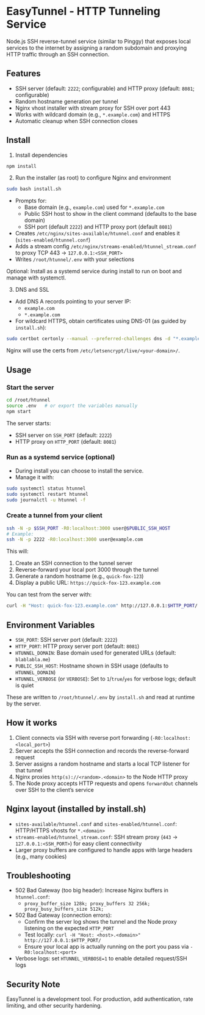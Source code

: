 # EasyTunnel - HTTP Tunneling Service

Node.js SSH reverse-tunnel service (similar to Pinggy) that exposes local services to the internet by assigning a random subdomain and proxying HTTP traffic through an SSH connection.

## Features

- SSH server (default: `2222`; configurable) and HTTP proxy (default: `8081`; configurable)
- Random hostname generation per tunnel
- Nginx vhost installer with stream proxy for SSH over port 443
- Works with wildcard domain (e.g., `*.example.com`) and HTTPS
- Automatic cleanup when SSH connection closes

## Install

1) Install dependencies
```bash
npm install
```

2) Run the installer (as root) to configure Nginx and environment
```bash
sudo bash install.sh
```
- Prompts for:
  - Base domain (e.g., `example.com`) used for `*.example.com`
  - Public SSH host to show in the client command (defaults to the base domain)
  - SSH port (default `2222`) and HTTP proxy port (default `8081`)
- Creates `/etc/nginx/sites-available/htunnel.conf` and enables it (`sites-enabled/htunnel.conf`)
- Adds a stream config `/etc/nginx/streams-enabled/htunnel_stream.conf` to proxy TCP 443 → `127.0.0.1:<SSH_PORT>`
- Writes `/root/htunnel/.env` with your selections

Optional: Install as a systemd service during install to run on boot and manage with systemctl.

3) DNS and SSL
- Add DNS A records pointing to your server IP:
  - `example.com`
  - `*.example.com`
- For wildcard HTTPS, obtain certificates using DNS-01 (as guided by `install.sh`):
```bash
sudo certbot certonly --manual --preferred-challenges dns -d "*.example.com" -d "example.com"
```
Nginx will use the certs from `/etc/letsencrypt/live/<your-domain>/`.

## Usage

### Start the server
```bash
cd /root/htunnel
source .env   # or export the variables manually
npm start
```

The server starts:
- SSH server on `SSH_PORT` (default: `2222`)
- HTTP proxy on `HTTP_PORT` (default: `8081`)

### Run as a systemd service (optional)
- During install you can choose to install the service.
- Manage it with:
```bash
sudo systemctl status htunnel
sudo systemctl restart htunnel
sudo journalctl -u htunnel -f
```

### Create a tunnel from your client
```bash
ssh -N -p $SSH_PORT -R0:localhost:3000 user@$PUBLIC_SSH_HOST
# Example:
ssh -N -p 2222 -R0:localhost:3000 user@example.com
```

This will:
1. Create an SSH connection to the tunnel server
2. Reverse-forward your local port 3000 through the tunnel
3. Generate a random hostname (e.g., `quick-fox-123`)
4. Display a public URL: `https://quick-fox-123.example.com`

You can test from the server with:
```bash
curl -H "Host: quick-fox-123.example.com" http://127.0.0.1:$HTTP_PORT/
```

## Environment Variables

- `SSH_PORT`: SSH server port (default: `2222`)
- `HTTP_PORT`: HTTP proxy server port (default: `8081`)
- `HTUNNEL_DOMAIN`: Base domain used for generated URLs (default: `blablabla.me`)
- `PUBLIC_SSH_HOST`: Hostname shown in SSH usage (defaults to `HTUNNEL_DOMAIN`)
- `HTUNNEL_VERBOSE` (or `VERBOSE`): Set to `1`/`true`/`yes` for verbose logs; default is quiet

These are written to `/root/htunnel/.env` by `install.sh` and read at runtime by the server.

## How it works

1. Client connects via SSH with reverse port forwarding (`-R0:localhost:<local_port>`)
2. Server accepts the SSH connection and records the reverse-forward request
3. Server assigns a random hostname and starts a local TCP listener for that tunnel
4. Nginx proxies `http(s)://<random>.<domain>` to the Node HTTP proxy
5. The Node proxy accepts HTTP requests and opens `forwardOut` channels over SSH to the client’s service

## Nginx layout (installed by install.sh)

- `sites-available/htunnel.conf` and `sites-enabled/htunnel.conf`: HTTP/HTTPS vhosts for `*.<domain>`
- `streams-enabled/htunnel_stream.conf`: SSH stream proxy (`443` → `127.0.0.1:<SSH_PORT>`) for easy client connectivity
- Larger proxy buffers are configured to handle apps with large headers (e.g., many cookies)

## Troubleshooting

- 502 Bad Gateway (too big header): Increase Nginx buffers in `htunnel.conf`:
  - `proxy_buffer_size 128k; proxy_buffers 32 256k; proxy_busy_buffers_size 512k;`
- 502 Bad Gateway (connection errors):
  - Confirm the server log shows the tunnel and the Node proxy listening on the expected `HTTP_PORT`
  - Test locally: `curl -H "Host: <host>.<domain>" http://127.0.0.1:$HTTP_PORT/`
  - Ensure your local app is actually running on the port you pass via `-R0:localhost:<port>`
- Verbose logs: set `HTUNNEL_VERBOSE=1` to enable detailed request/SSH logs

## Security Note

EasyTunnel is a development tool. For production, add authentication, rate limiting, and other security hardening.

